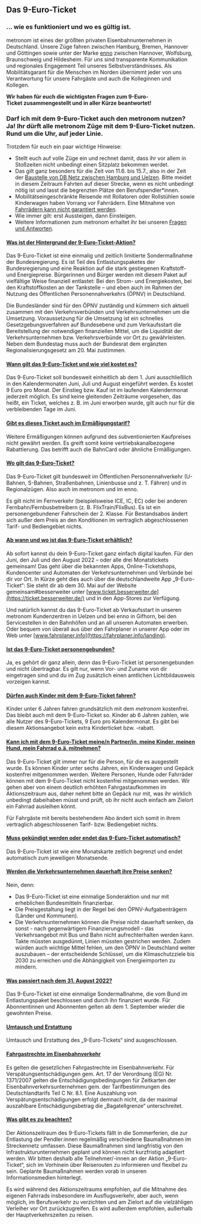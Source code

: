 Das 9-Euro-Ticket
----------

### ... wie es funktioniert und wo es gültig ist. ###

metronom ist eines der größten privaten Eisenbahnunternehmen in Deutschland. Unsere Züge fahren zwischen Hamburg, Bremen, Hannover und Göttingen sowie unter der Marke [enno](https://www.der-enno.de/) zwischen Hannover, Wolfsburg, Braunschweig und Hildesheim. Für uns sind transparente Kommunikation und regionales Engagement Teil unseres Selbstverständnisses. Als Mobilitätsgarant für die Menschen im Norden übernimmt jeder von uns Verantwortung für unsere Fahrgäste und auch die Kolleginnen und Kollegen.

**Wir haben für euch die wichtigsten Fragen zum 9-Euro-Ticket zusammengestellt und in aller Kürze beantwortet!**

### Darf ich mit dem 9-Euro-Ticket auch den metronom nutzen? Ja! Ihr dürft alle metronom Züge mit dem 9-Euro-Ticket nutzen. Rund um die Uhr, auf jeder Linie. ###

Trotzdem für euch ein paar wichtige Hinweise:

* Stellt euch auf volle Züge ein und rechnet damit, dass ihr vor allem in Stoßzeiten nicht unbedingt einen Sitzplatz bekommen werdet.
* Das gilt ganz besonders für die Zeit von 11.6. bis 15.7., also in der Zeit der [Baustelle von DB Netz zwischen Hamburg und Uelzen](https://www.der-metronom.de/baustellen/re3-rb31-gleisarbeiten-zum-erhalt-der-infrastruktur/). Bitte meidet in diesem Zeitraum Fahrten auf dieser Strecke, wenn es nicht unbedingt nötig ist und lasst die begrenzten Plätze den Berufspendler\*innen.
* Mobilitätseingeschränkte Reisende mit Rollatoren oder Rollstühlen sowie Kinderwagen haben Vorrang vor Fahrrädern. Eine Mitnahme von [Fahrrädern kann nicht garantiert werden](https://www.der-metronom.de/fahrkarten/mit-fahrrad-reisen/).
* Wie immer gilt: erst Aussteigen, dann Einsteigen.
* Weitere Informationen zum metronom erhaltet ihr bei unseren [Fragen und Antworten](https://www.der-metronom.de/service/fragen-und-antworten/).

#### [Was ist der Hintergrund der 9-Euro-Ticket-Aktion?](https://www.der-metronom.de/fahrkarten/9-euro-ticket/#faq-1)  ####

Das 9-Euro-Ticket ist eine einmalig und zeitlich limitierte Sondermaßnahme der Bundesregierung. Es ist Teil des Entlastungspaketes der Bundesregierung und eine Reaktion auf die stark gestiegenen Kraftstoff- und Energiepreise. Bürgerinnen und Bürger werden mit diesem Paket auf vielfältige Weise finanziell entlastet: Bei den Strom- und Energiekosten, bei den Kraftstoffkosten an der Tankstelle – und eben auch im Rahmen der Nutzung des Öffentlichen Personennahverkehrs (ÖPNV) in Deutschland.

Die Bundesländer sind für den ÖPNV zuständig und kümmern sich aktuell zusammen mit den Verkehrsverbünden und Verkehrsunternehmen um die Umsetzung. Voraussetzung für die Umsetzung ist ein schnelles Gesetzgebungsverfahren auf Bundesebene und zum Verkaufsstart die Bereitstellung der notwendigen finanziellen Mittel, um die Liquidität der Verkehrsunternehmen bzw. Verkehrsverbünde vor Ort zu gewährleisten. Neben dem Bundestag muss auch der Bundesrat dem ergänzten Regionalisierungsgesetz am 20. Mai zustimmen.

#### [Wann gilt das 9-Euro-Ticket und wie viel kostet es?](https://www.der-metronom.de/fahrkarten/9-euro-ticket/#faq-2)  ####

Das 9-Euro-Ticket soll bundesweit einheitlich ab dem 1. Juni ausschließlich in den Kalendermonaten Juni, Juli und August eingeführt werden. Es kostet 9 Euro pro Monat. Der Einstieg bzw. Kauf ist im laufenden Kalendermonat jederzeit möglich. Es sind keine gleitenden Zeiträume vorgesehen, das heißt, ein Ticket, welches z. B. im Juni erworben wurde, gilt auch nur für die verbleibenden Tage im Juni.

#### [Gibt es dieses Ticket auch im Ermäßigungstarif?](https://www.der-metronom.de/fahrkarten/9-euro-ticket/#faq-3)  ####

Weitere Ermäßigungen können aufgrund des subventionierten Kaufpreises nicht gewährt werden. Es greift somit keine vertriebskanalbezogene Rabattierung. Das betrifft auch die BahnCard oder ähnliche Ermäßigungen.

#### [Wo gilt das 9-Euro-Ticket?](https://www.der-metronom.de/fahrkarten/9-euro-ticket/#faq-4)  ####

Das 9-Euro-Ticket gilt bundesweit im Öffentlichen Personennahverkehr (U-Bahnen, S-Bahnen, Straßenbahnen, Linienbusse und z. T. Fähren) und in Regionalzügen. Also auch im metronom und im enno.

Es gilt nicht im Fernverkehr (beispielsweise ICE, IC, EC) oder bei anderen Fernbahn/Fernbusbetreibern (z. B. FlixTrain/FlixBus). Es ist ein personengebundener Fahrschein der 2. Klasse. Für Bestandsabos ändert sich außer dem Preis an den Konditionen im vertraglich abgeschlossenen Tarif- und Bediengebiet nichts.

#### [Ab wann und wo ist das 9-Euro-Ticket erhältlich?](https://www.der-metronom.de/fahrkarten/9-euro-ticket/#faq-5)  ####

Ab sofort kannst du dein 9-Euro-Ticket ganz einfach digital kaufen. Für den Juni, den Juli und den August 2022 – oder alle drei Monatstickets gemeinsam! Das geht über die bekannten Apps, Online-Ticketshops, Kundencenter und Automaten der Verkehrsunternehmen und Verbünde bei dir vor Ort. In Kürze geht dies auch über die deutschlandweite App „9-Euro-Ticket“: Sie steht dir ab dem 30. Mai auf der Website gemeinsam#besserweiter unter [www.ticket.besserweiter.de](https://ticket.besserweiter.de/) und in den App-Stores zur Verfügung.

Und natürlich kannst du das 9-Euro-Ticket ab Verkaufsstart in unseren metronom Kundenzentren in Uelzen und bei enno in Gifhorn, bei den Servicestellen in den Bahnhöfen und an all unseren Automaten erwerben. Oder bequem von überall aus über den Fahrplaner in unserer App oder im Web unter [www.fahrplaner.info](https://fahrplaner.info/landing).

#### [Ist das 9-Euro-Ticket personengebunden?](https://www.der-metronom.de/fahrkarten/9-euro-ticket/#faq-6)  ####

Ja, es gehört dir ganz allein, denn das 9-Euro-Ticket ist personengebunden und nicht übertragbar. Es gilt nur, wenn Vor- und Zuname von dir eingetragen sind und du im Zug zusätzlich einen amtlichen Lichtbildausweis vorzeigen kannst.

#### [Dürfen auch Kinder mit dem 9-Euro-Ticket fahren?](https://www.der-metronom.de/fahrkarten/9-euro-ticket/#faq-7)  ####

Kinder unter 6 Jahren fahren grundsätzlich mit dem *metronom* kostenfrei. Das bleibt auch mit dem 9-Euro-Ticket so. Kinder ab 6 Jahren zahlen, wie alle Nutzer des 9-Euro-Tickets, 9 Euro pro Kalendermonat. Es gibt bei diesem Aktionsangebot kein extra Kinderticket bzw. -rabatt.

#### [Kann ich mit dem 9-Euro-Ticket meine/n Partner/in, meine Kinder, meinen Hund, mein Fahrrad o.ä. mitnehmen?](https://www.der-metronom.de/fahrkarten/9-euro-ticket/#faq-8)  ####

Das 9-Euro-Ticket gilt immer nur für die Person, für die es ausgestellt wurde. Es können Kinder unter sechs Jahren, ein Kinderwagen und Gepäck kostenfrei mitgenommen werden. Weitere Personen, Hunde oder Fahrräder können mit dem 9-Euro-Ticket nicht kostenfrei mitgenommen werden. Wir gehen aber von einem deutlich erhöhten Fahrgastaufkommen im Aktionszeitraum aus, daher nehmt bitte an Gepäck nur mit, was ihr wirklich unbedingt dabeihaben müsst und prüft, ob ihr nicht auch einfach am Zielort ein Fahrrad ausleihen könnt.

Für Fahrgäste mit bereits bestehendem Abo ändert sich somit in ihrem vertraglich abgeschlossenen Tarif- bzw. Bediengebiet nichts.

#### [Muss gekündigt werden oder endet das 9-Euro-Ticket automatisch?](https://www.der-metronom.de/fahrkarten/9-euro-ticket/#faq-9)  ####

Das 9-Euro-Ticket ist wie eine Monatskarte zeitlich begrenzt und endet automatisch zum jeweiligen Monatsende.

#### [Werden die Verkehrsunternehmen dauerhaft ihre Preise senken?](https://www.der-metronom.de/fahrkarten/9-euro-ticket/#faq-10)  ####

Nein, denn:

* Das 9-Euro-Ticket ist eine einmalige Sonderaktion und nur mit erheblichen Bundesmitteln finanzierbar.
* Die Preisgestaltung liegt in der Regel bei den ÖPNV-Aufgabenträgern (Länder und Kommunen).
* Die Verkehrsunternehmen können die Preise nicht dauerhaft senken, da sonst - nach gegenwärtigem Finanzierungsmodell - das Verkehrsangebot mit Bus und Bahn nicht aufrechterhalten werden kann. Takte müssten ausgedünnt, Linien müssten gestrichen werden. Zudem würden auch wichtige Mittel fehlen, um den ÖPNV in Deutschland weiter auszubauen – der entscheidende Schlüssel, um die Klimaschutzziele bis 2030 zu erreichen und die Abhängigkeit von Energieimporten zu mindern.

#### [Was passiert nach dem 31. August 2022?](https://www.der-metronom.de/fahrkarten/9-euro-ticket/#faq-11)  ####

Das 9-Euro-Ticket ist eine einmalige Sondermaßnahme, die vom Bund im Entlastungspaket beschlossen und durch ihn finanziert wurde. Für Abonnentinnen und Abonnenten gelten ab dem 1. September wieder die gewohnten Preise.

#### [Umtausch und Erstattung](https://www.der-metronom.de/fahrkarten/9-euro-ticket/#faq-12)  ####

Umtausch und Erstattung des „9-Euro-Tickets“ sind ausgeschlossen.

#### [Fahrgastrechte im Eisenbahnverkehr](https://www.der-metronom.de/fahrkarten/9-euro-ticket/#faq-13)  ####

Es gelten die gesetzlichen Fahrgastrechte im Eisenbahnverkehr. Für Verspätungsentschädigungen gem. Art. 17 der Verordnung (EG) Nr. 1371/2007 gelten die Entschädigungsbedingungen für Zeitkarten der Eisenbahnverkehrsunternehmen gem. der Tarifbestimmungen des Deutschlandtarifs Teil C Nr. 8.1. Eine Auszahlung von Verspätungsentschädigungen erfolgt demnach nicht, da der maximal auszahlbare Entschädigungsbetrag die „Bagatellgrenze“ unterschreitet.

#### [Was gibt es zu beachten?](https://www.der-metronom.de/fahrkarten/9-euro-ticket/#faq-14)  ####

Der Aktionszeitraum des 9-Euro-Tickets fällt in die Sommerferien, die zur Entlastung der Pendler:innen regelmäßig verschiedene Baumaßnahmen im Streckennetz umfassen. Diese Baumaßnahmen sind langfristig von den Infrastrukturunternehmen geplant und können nicht kurzfristig adaptiert werden. Wir bitten deshalb alle Teilnehmer/-innen an der Aktion „9-Euro-Ticket“, sich im Vorhinein über Reiserouten zu informieren und flexibel zu sein. Geplante Baumaßnahmen werden vorab in unseren Informationsmedien hinterlegt.

Es wird während des Aktionszeitraums empfohlen, auf die Mitnahme des eigenen Fahrrads insbesondere im Ausflugsverkehr, aber auch, wenn möglich, im Berufsverkehr zu verzichten und am Zielort auf die vielzähligen Verleiher vor Ort zurückzugreifen. Es wird außerdem empfohlen, außerhalb der Hauptverkehrszeiten zu reisen.
